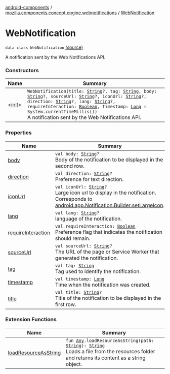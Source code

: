 [android-components](../../index.md) / [mozilla.components.concept.engine.webnotifications](../index.md) / [WebNotification](./index.md)

# WebNotification

`data class WebNotification` [(source)](https://github.com/mozilla-mobile/android-components/blob/master/components/concept/engine/src/main/java/mozilla/components/concept/engine/webnotifications/WebNotification.kt#L21)

A notification sent by the Web Notifications API.

### Constructors

| Name | Summary |
|---|---|
| [&lt;init&gt;](-init-.md) | `WebNotification(title: `[`String`](https://kotlinlang.org/api/latest/jvm/stdlib/kotlin/-string/index.html)`?, tag: `[`String`](https://kotlinlang.org/api/latest/jvm/stdlib/kotlin/-string/index.html)`, body: `[`String`](https://kotlinlang.org/api/latest/jvm/stdlib/kotlin/-string/index.html)`?, sourceUrl: `[`String`](https://kotlinlang.org/api/latest/jvm/stdlib/kotlin/-string/index.html)`?, iconUrl: `[`String`](https://kotlinlang.org/api/latest/jvm/stdlib/kotlin/-string/index.html)`?, direction: `[`String`](https://kotlinlang.org/api/latest/jvm/stdlib/kotlin/-string/index.html)`?, lang: `[`String`](https://kotlinlang.org/api/latest/jvm/stdlib/kotlin/-string/index.html)`?, requireInteraction: `[`Boolean`](https://kotlinlang.org/api/latest/jvm/stdlib/kotlin/-boolean/index.html)`, timestamp: `[`Long`](https://kotlinlang.org/api/latest/jvm/stdlib/kotlin/-long/index.html)` = System.currentTimeMillis())`<br>A notification sent by the Web Notifications API. |

### Properties

| Name | Summary |
|---|---|
| [body](body.md) | `val body: `[`String`](https://kotlinlang.org/api/latest/jvm/stdlib/kotlin/-string/index.html)`?`<br>Body of the notification to be displayed in the second row. |
| [direction](direction.md) | `val direction: `[`String`](https://kotlinlang.org/api/latest/jvm/stdlib/kotlin/-string/index.html)`?`<br>Preference for text direction. |
| [iconUrl](icon-url.md) | `val iconUrl: `[`String`](https://kotlinlang.org/api/latest/jvm/stdlib/kotlin/-string/index.html)`?`<br>Large icon url to display in the notification. Corresponds to [android.app.Notification.Builder.setLargeIcon](#). |
| [lang](lang.md) | `val lang: `[`String`](https://kotlinlang.org/api/latest/jvm/stdlib/kotlin/-string/index.html)`?`<br>language of the notification. |
| [requireInteraction](require-interaction.md) | `val requireInteraction: `[`Boolean`](https://kotlinlang.org/api/latest/jvm/stdlib/kotlin/-boolean/index.html)<br>Preference flag that indicates the notification should remain. |
| [sourceUrl](source-url.md) | `val sourceUrl: `[`String`](https://kotlinlang.org/api/latest/jvm/stdlib/kotlin/-string/index.html)`?`<br>The URL of the page or Service Worker that generated the notification. |
| [tag](tag.md) | `val tag: `[`String`](https://kotlinlang.org/api/latest/jvm/stdlib/kotlin/-string/index.html)<br>Tag used to identify the notification. |
| [timestamp](timestamp.md) | `val timestamp: `[`Long`](https://kotlinlang.org/api/latest/jvm/stdlib/kotlin/-long/index.html)<br>Time when the notification was created. |
| [title](title.md) | `val title: `[`String`](https://kotlinlang.org/api/latest/jvm/stdlib/kotlin/-string/index.html)`?`<br>Title of the notification to be displayed in the first row. |

### Extension Functions

| Name | Summary |
|---|---|
| [loadResourceAsString](../../mozilla.components.support.test.file/kotlin.-any/load-resource-as-string.md) | `fun `[`Any`](https://kotlinlang.org/api/latest/jvm/stdlib/kotlin/-any/index.html)`.loadResourceAsString(path: `[`String`](https://kotlinlang.org/api/latest/jvm/stdlib/kotlin/-string/index.html)`): `[`String`](https://kotlinlang.org/api/latest/jvm/stdlib/kotlin/-string/index.html)<br>Loads a file from the resources folder and returns its content as a string object. |
